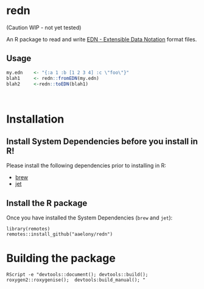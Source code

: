 # redn

(Caution WIP - not yet tested)

An R package to read and write [EDN - Extensible Data Notation](https://github.com/edn-format/edn) format files.

## Usage

```r
my.edn    <- "{:a 1 :b [1 2 3 4] :c \"foo\"}"
blah1     <- redn::fromEDN(my.edn)
blah2     <-redn::toEDN(blah1)




```

# Installation

## Install System Dependencies before you install in R!

Please install the following dependencies prior to installing in R:

 - [brew](https://brew.sh/)
 - [jet](https://formulae.brew.sh/cask/jet)

## Install the R package

Once you have installed the System Dependencies (`brew` and `jet`):

```
library(remotes)
remotes::install_github("aaelony/redn")

```


# Building the package 

```
RScript -e "devtools::document(); devtools::build(); roxygen2::roxygenise();  devtools:build_manual(); "

```
